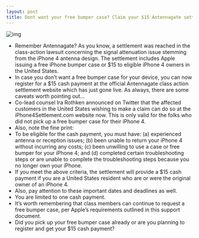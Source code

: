 ```yaml
---
layout: post
title: Dont want your free bumper case? Claim your $15 Antennagate settlement now
---
```

![img](http://media.idownloadblog.com/wp-content/uploads/2012/03/iPhone-4-introduction-201006-antenna-design.jpg)
* Remember Antennagate? As you know, a settlement was reached in the class-action lawsuit concerning the signal attenuation issue stemming from the iPhone 4 antenna design. The settlement includes Apple issuing a free iPhone bumper case or $15 to eligible iPhone 4 owners in the United States.
* In case you don’t want a free bumper case for your device, you can now register for a $15 cash payment at the official Antennagate class action settlement website which has just gone live. As always, there are some caveats worth pointing out…
* Co-lead counsel Ira Rothken announced on Twitter that the affected customers in the United States wishing to make a claim can do so at the iPhone4Settlement.com website now. This is only valid for the folks who did not pick up a free bumper case for their iPhone 4.
* Also, note the fine print:
* To be eligible for the cash payment, you must have: (a) experienced antenna or reception issues; (b) been unable to return your iPhone 4 without incurring any costs; (c) been unwilling to use a case or free bumper for your iPhone 4; and (d) completed certain troubleshooting steps or are unable to complete the troubleshooting steps because you no longer own your iPhone.
* If you meet the above criteria, the settlement will provide a $15 cash payment if you are a United States resident who are or were the original owner of an iPhone 4.
* Also, pay attention to these important dates and deadlines as well.
* You are limited to one cash payment.
* It’s worth remembering that class members can continue to request a free bumper case, per Apple’s requirements outlined in this support document.
* Did you pick up your free bumper case already or are you planning to register and get your $15 cash payment?

